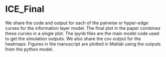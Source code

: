 # ICE_Final
We share the code and output for each of the pairwise or hyper-edge curves for the information layer model. The final plot in the paper combines these curves in a single plot.
The ipynb files are the main model code used to get the simulation outputs. We also share the csv output for the heatmaps. 
Figures in the manuscript are plotted in Matlab using the outputs from the python model. 
